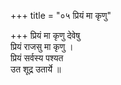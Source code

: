 +++
title = "०५ प्रियं मा कृणु"

+++
प्रियं मा कृणु देवेषु  
प्रियं राजसु मा कृणु ।  
प्रियं सर्वस्य पश्यत  
उत शूद्र उतार्ये ॥